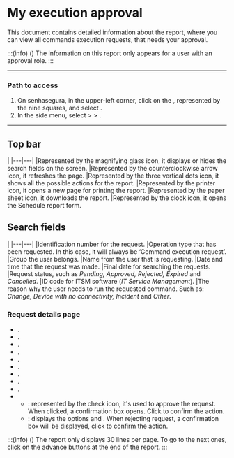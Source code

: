 # My execution approval 

This document contains detailed information about the  report, where you can view all commands execution requests, that needs your approval.

:::(info) ()
The information on this report only appears for a user with an approval role.
:::
***
### Path to access

1. On senhasegura, in the upper-left corner, click on the , represented by the nine squares, and select .
2. In the side menu, select  >  > .

***
## Top bar
|
|---|---|
|Represented by the magnifying glass icon, it displays or hides the search fields on the screen.
|Represented by the counterclockwise arrow icon, it refreshes the page.
|Represented by the three vertical dots icon, it shows all the possible actions for the report.
|Represented by the printer icon, it opens a new page for printing the report.
|Represented by the paper sheet icon, it downloads the report.
|Represented by the clock icon, it opens the Schedule report form.


## Search fields

|
|---|---|
|Identification number for the request.
|Operation type that has been requested. In this case, it will always be ‘Command execution request’.
|Group the user belongs.
|Name from the user that is requesting.
|Date and time that the request was made.
|Final date for searching the requests.
|Request status, such as *Pending, Approved, Rejected, Expired* and *Cancelled*.
|ID code for ITSM software (*IT Service Management*).
|The reason why the user needs to run the requested command. Such as: *Change, Device with no connectivity, Incident* and *Other*.


### Request details page

* .
* .
* .
* .
* .
* .
* .
* .
* .
* 
    * : represented by the check icon, it's used to approve the request. When clicked, a confirmation box opens. Click  to confirm the action.
    * : displays the options  and . When rejecting request, a confirmation box will be displayed, click  to confirm the action.

:::(info) ()
The report only displays 30 lines per page. To go to the next ones, click on the advance buttons at the end of the report.
:::